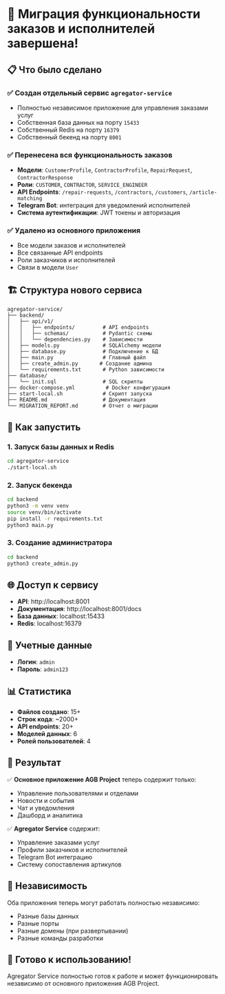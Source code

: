 # 🎉 Миграция функциональности заказов и исполнителей завершена!

## 📋 Что было сделано

### ✅ Создан отдельный сервис `agregator-service`
- Полностью независимое приложение для управления заказами услуг
- Собственная база данных на порту `15433`
- Собственный Redis на порту `16379`
- Собственный бекенд на порту `8001`

### ✅ Перенесена вся функциональность заказов
- **Модели**: `CustomerProfile`, `ContractorProfile`, `RepairRequest`, `ContractorResponse`
- **Роли**: `CUSTOMER`, `CONTRACTOR`, `SERVICE_ENGINEER`
- **API Endpoints**: `/repair-requests`, `/contractors`, `/customers`, `/article-matching`
- **Telegram Bot**: интеграция для уведомлений исполнителей
- **Система аутентификации**: JWT токены и авторизация

### ✅ Удалено из основного приложения
- Все модели заказов и исполнителей
- Все связанные API endpoints
- Роли заказчиков и исполнителей
- Связи в модели `User`

## 🏗️ Структура нового сервиса

```
agregator-service/
├── backend/
│   ├── api/v1/
│   │   ├── endpoints/         # API endpoints
│   │   ├── schemas/           # Pydantic схемы
│   │   └── dependencies.py    # Зависимости
│   ├── models.py              # SQLAlchemy модели
│   ├── database.py            # Подключение к БД
│   ├── main.py                # Главный файл
│   ├── create_admin.py       # Создание админа
│   └── requirements.txt       # Python зависимости
├── database/
│   └── init.sql               # SQL скрипты
├── docker-compose.yml          # Docker конфигурация
├── start-local.sh             # Скрипт запуска
├── README.md                  # Документация
└── MIGRATION_REPORT.md        # Отчет о миграции
```

## 🚀 Как запустить

### 1. Запуск базы данных и Redis
```bash
cd agregator-service
./start-local.sh
```

### 2. Запуск бекенда
```bash
cd backend
python3 -m venv venv
source venv/bin/activate
pip install -r requirements.txt
python3 main.py
```

### 3. Создание администратора
```bash
cd backend
python3 create_admin.py
```

## 🌐 Доступ к сервису

- **API**: http://localhost:8001
- **Документация**: http://localhost:8001/docs
- **База данных**: localhost:15433
- **Redis**: localhost:16379

## 🔑 Учетные данные

- **Логин**: `admin`
- **Пароль**: `admin123`

## 📊 Статистика

- **Файлов создано**: 15+
- **Строк кода**: ~2000+
- **API endpoints**: 20+
- **Моделей данных**: 6
- **Ролей пользователей**: 4

## 🎯 Результат

✅ **Основное приложение AGB Project** теперь содержит только:
- Управление пользователями и отделами
- Новости и события
- Чат и уведомления
- Дашборд и аналитика

✅ **Agregator Service** содержит:
- Управление заказами услуг
- Профили заказчиков и исполнителей
- Telegram Bot интеграцию
- Систему сопоставления артикулов

## 🔄 Независимость

Оба приложения теперь могут работать полностью независимо:
- Разные базы данных
- Разные порты
- Разные домены (при развертывании)
- Разные команды разработки

## 🎉 Готово к использованию!

Agregator Service полностью готов к работе и может функционировать независимо от основного приложения AGB Project.